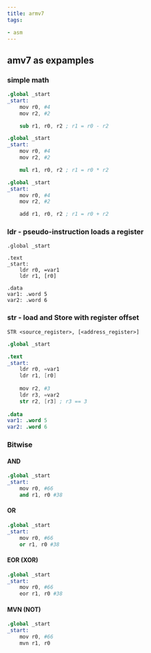 ```yaml
---
title: armv7
tags:

- asm
---
```


## amv7 as expamples

### simple math

```s
.global _start
_start:
	mov r0, #4
	mov r2, #2

	sub r1, r0, r2 ; r1 = r0 - r2
```

```s
.global _start
_start:
	mov r0, #4
	mov r2, #2

	mul r1, r0, r2 ; r1 = r0 * r2
```

```s
.global _start
_start:
	mov r0, #4
	mov r2, #2

	add r1, r0, r2 ; r1 = r0 + r2
```
### ldr - pseudo-instruction loads a register

```
.global _start

.text
_start:
	ldr r0, =var1
	ldr r1, [r0]
	
.data
var1: .word 5
var2: .word 6
```

### str - load and Store with register offset

```
STR <source_register>, [<address_register>]
```
```s
.global _start

.text
_start:
	ldr r0, =var1
	ldr r1, [r0]
	
	mov r2, #3
	ldr r3, =var2
	str r2, [r3] ; r3 == 3 
	
.data
var1: .word 5
var2: .word 6
```
### Bitwise

#### AND

```s
.global _start
_start:
	mov r0, #66
	and r1, r0 #38
```

#### OR

```s
.global _start
_start:
	mov r0, #66
	or r1, r0 #38
```

#### EOR (XOR)

```s
.global _start
_start:
	mov r0, #66
	eor r1, r0 #38
```

#### MVN (NOT)
```s
.global _start
_start:
	mov r0, #66
	mvn r1, r0
```
